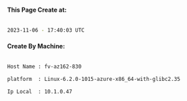 
   
#### This Page Create at:

```bash

2023-11-06 - 17:40:03 UTC

```

#### Create By Machine:

```bash

Host Name : fv-az162-830

platform  : Linux-6.2.0-1015-azure-x86_64-with-glibc2.35

Ip Local  : 10.1.0.47

```

